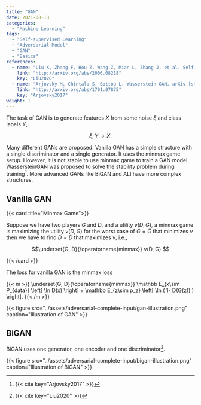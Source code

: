 ```yaml
---
title: "GAN"
date: 2021-08-13
categories:
  - "Machine Learning"
tags:
  - "Self-supervised Learning"
  - "Adversarial Model"
  - "GAN"
  - "Basics"
references:
  - name: "Liu X, Zhang F, Hou Z, Wang Z, Mian L, Zhang J, et al. Self-supervised Learning: Generative or Contrastive. arXiv [cs.LG]. 2020. Available: http://arxiv.org/abs/2006.08218"
    link: "http://arxiv.org/abs/2006.08218"
    key: "Liu2020"
  - name: "Arjovsky M, Chintala S, Bottou L. Wasserstein GAN. arXiv [stat.ML]. 2017. Available: http://arxiv.org/abs/1701.07875"
    link: "http://arxiv.org/abs/1701.07875"
    key: "Arjovsky2017"
weight: 1
---
```



The task of GAN is to generate features $X$ from some noise $\xi$ and class labels $Y$,

$$\xi, Y \to X.$$

Many different GANs are proposed. Vanilla GAN has a simple structure with a single discriminator and a single generator. It uses the minmax game setup. However, it is not stable to use minmax game to train a GAN model. WassersteinGAN was proposed to solve the stability problem during training[^Arjovsky2017]. More advanced GANs like BiGAN and ALI have more complex structures.



## Vanilla GAN

{{< card title="Minmax Game">}}

Suppose we have two players $G$ and $D$, and a utility $v(D, G)$, a minmax game is maximizing the utility $v(D, G)$ for the worst case of $G=\hat G$ that minimizes $v$ then we have to find $D=\hat D$ that maximizes $v$, i.e.,

$$\underset{G, D}{\operatorname{minmax}} v(D, G).$$

{{< /card >}}


The loss for vanilla GAN is the minmax loss

{{< m >}}
\underset{G, D}{\operatorname{minmax}} \mathbb E_{x\sim P_{data}} \left[ \ln D(x) \right] + \mathbb E_{z\sim p_z} \left[ \ln ( 1- D(G(z)) ) \right].
{{< /m >}}


{{< figure src="../assets/adversarial-complete-input/gan-illustration.png" caption="Illustration of GAN" >}}

## BiGAN

BiGAN uses one generator, one encoder and one discriminator[^Liu2020].

{{< figure src="../assets/adversarial-complete-input/bigan-illustration.png" caption="Illustration of BiGAN" >}}



[^Liu2020]: {{< cite key="Liu2020" >}}
[^Arjovsky2017]: {{< cite key="Arjovsky2017" >}}